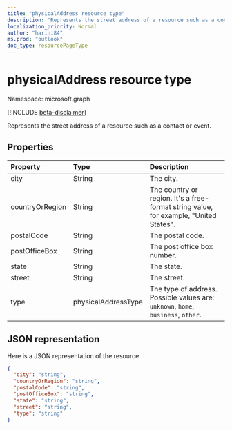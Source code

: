 ```yaml
---
title: "physicalAddress resource type"
description: "Represents the street address of a resource such as a contact or event."
localization_priority: Normal
author: "harini84"
ms.prod: "outlook"
doc_type: resourcePageType
---
```


# physicalAddress resource type

Namespace: microsoft.graph

[!INCLUDE [beta-disclaimer](../../includes/beta-disclaimer.md)]

Represents the street address of a resource such as a contact or event.


## Properties
| Property	   | Type	|Description|
|:---------------|:--------|:----------|
|city|String|The city.|
|countryOrRegion|String|The country or region. It's a free-format string value, for example, "United States".|
|postalCode|String|The postal code.|
|postOfficeBox|String|The post office box number.|
|state|String|The state.|
|street|String|The street.|
|type|physicalAddressType|The type of address. Possible values are: `unknown`, `home`, `business`, `other`.|


## JSON representation

Here is a JSON representation of the resource

<!-- {
  "blockType": "resource",
  "optionalProperties": [

  ],
  "@odata.type": "microsoft.graph.physicalAddress"
}-->

```json
{
  "city": "string",
  "countryOrRegion": "string",
  "postalCode": "string",
  "postOfficeBox": "string",
  "state": "string",
  "street": "string",
  "type": "string"
}

```

<!-- uuid: 8fcb5dbc-d5aa-4681-8e31-b001d5168d79
2015-10-25 14:57:30 UTC -->
<!--
{
  "type": "#page.annotation",
  "description": "physicalAddress resource",
  "keywords": "",
  "section": "documentation",
  "tocPath": "",
  "suppressions": []
}
-->
